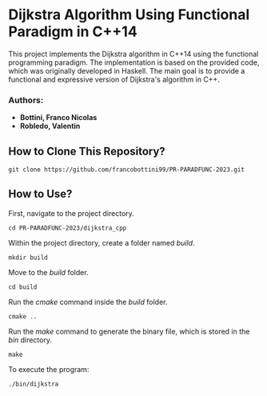 # Dijkstra Algorithm Using Functional Paradigm in C++14

This project implements the Dijkstra algorithm in C++14 using the functional programming paradigm. The implementation is based on the provided code, which was originally developed in Haskell. The main goal is to provide a functional and expressive version of Dijkstra's algorithm in C++.

### Authors:
- **Bottini, Franco Nicolas**
- **Robledo, Valentin**

## How to Clone This Repository?

```console
git clone https://github.com/francobottini99/PR-PARADFUNC-2023.git
```

## How to Use?

First, navigate to the project directory.

```console
cd PR-PARADFUNC-2023/dijkstra_cpp
```

Within the project directory, create a folder named *build*.

```console
mkdir build
```

Move to the *build* folder.
```console
cd build
```

Run the *cmake* command inside the *build* folder.
```console
cmake ..
```

Run the *make* command to generate the binary file, which is stored in the *bin* directory.
```console
make
```

To execute the program:
```console
./bin/dijkstra
```
